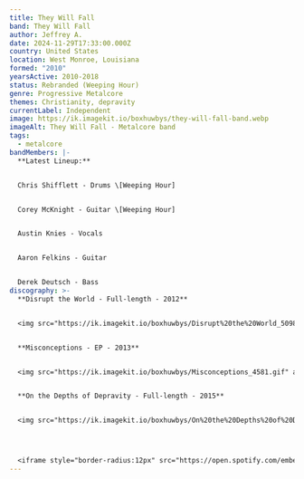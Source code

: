 ```yaml
---
title: They Will Fall
band: They Will Fall
author: Jeffrey A.
date: 2024-11-29T17:33:00.000Z
country: United States
location: West Monroe, Louisiana
formed: "2010"
yearsActive: 2010-2018
status: Rebranded (Weeping Hour)
genre: Progressive Metalcore
themes: Christianity, depravity
currentLabel: Independent
image: https://ik.imagekit.io/boxhuwbys/they-will-fall-band.webp
imageAlt: They Will Fall - Metalcore band
tags:
  - metalcore
bandMembers: |-
  **Latest Lineup:**


  Chris Shifflett - Drums \[Weeping Hour]


  Corey McKnight - Guitar \[Weeping Hour]


  Austin Knies - Vocals


  Aaron Felkins - Guitar


  Derek Deutsch - Bass
discography: >-
  **Disrupt the World - Full-length - 2012**


  <img src="https://ik.imagekit.io/boxhuwbys/Disrupt%20the%20World_5098.gif" alt="They Will Fall - Disrupt the World - Full-length cover" style="width:300px; height:auto;">


  **Misconceptions - EP - 2013**


  <img src="https://ik.imagekit.io/boxhuwbys/Misconceptions_4581.gif" alt="They Will Fall - Misconceptions - EP cover" style="width:300px; height:auto;">


  **On the Depths of Depravity - Full-length - 2015**


  <img src="https://ik.imagekit.io/boxhuwbys/On%20the%20Depths%20of%20Depravity_8403.gif" alt="They Will Fall - On the Depths of Depravity - Full-length cover" style="width:300px; height:auto;">




  <iframe style="border-radius:12px" src="https://open.spotify.com/embed/album/6d0w2mMUXrUxcHSTV1KUnQ?utm_source=generator" width="100%" height="352" frameBorder="0" allowfullscreen="" allow="autoplay; clipboard-write; encrypted-media; fullscreen; picture-in-picture" loading="lazy"></iframe>
---
```

